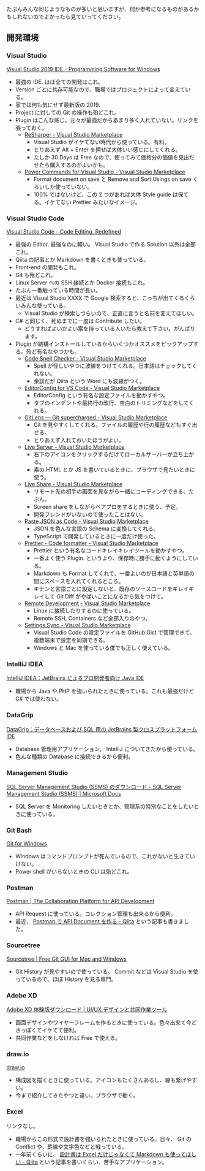 たぶんみんな同じようなものが多いと思いますが、何か参考になるものがあるかもしれないのでよかったら見ていってください。

## 開発環境

### Visual Studio

[Visual Studio 2019 IDE - Programming Software for Windows](https://visualstudio.microsoft.com/vs/)

- 最強の IDE. ほぼ全ての開発はこれ。
- Version ごとに共存可能なので、職場ではプロジェクトによって変えている。
- 家では何も気にせず最新版の 2019.
- Project に対しての Git の操作も殆どこれ。
- Plugin はこんな感じ。元々が最強だからあまり多く入れていない。リンクを張っておく。
  - [ReSharper - Visual Studio Marketplace](https://marketplace.visualstudio.com/items?itemName=JetBrains.ReSharper)
    - Visual Studio がイケてない時代から使っている。有料。
    - とりあえず Alt + Enter を押せば大体いい感じにしてくれる。
    - たしか 30 Days は Free なので、使ってみて価格分の価値を見出だせたら購入するのがよいかも。
  - [Power Commands for Visual Studio - Visual Studio Marketplace](https://marketplace.visualstudio.com/items?itemName=VisualStudioPlatformTeam.PowerCommandsforVisualStudio)
    - Format document on save と Remove and Sort Usings on save くらいしか使っていない。
    - 100% ではないけど、この 2 つがあれば大体 Style guide は保てる。イケてない Prettier みたいなイメージ。

### Visual Studio Code

[Visual Studio Code - Code Editing. Redefined](https://code.visualstudio.com/?wt.mc_id=DX_841432)

- 最強の Editor. 最強なのに軽い。 Visual Studio で作る Solution 以外は全部これ。
- Qiita の記事とか Markdown を書くときも使っている。
- Front-end の開発もこれ。
- Git も殆どこれ。
- Linux Server への SSH 接続とか Docker 接続もこれ。
- たぶん一番触っている時間が長い。
- 最近は Visual Studio XXXX で Google 検索すると、こっちが出てくるくらいみんな使っている。
  - Visual Studio が検索しづらいので、正直に言うと名前を変えてほしい。
- C# と同じく、死ぬまでに一度は Contribute したい。
  - どうすればよいかよい案を持っている人いたら教えて下さい。がんばります。
- Plugin が結構インストールしているからいくつかオススメをピックアップする。殆ど有名なやつかも。
  - [Code Spell Checker - Visual Studio Marketplace](https://marketplace.visualstudio.com/items?itemName=streetsidesoftware.code-spell-checker)
    - Spell が怪しいやつに波線をつけてくれる。日本語はチェックしてくれない。
    - 余談だが Qiita という Word にも波線がつく。
  - [EditorConfig for VS Code - Visual Studio Marketplace](https://marketplace.visualstudio.com/items?itemName=EditorConfig.EditorConfig)
    - EditorConfig という有名な設定ファイルを動かすやつ。
    - タブのインデントや最終行の改行、空白のトリミングなどをしてくれる。
  - [GitLens — Git supercharged - Visual Studio Marketplace](https://marketplace.visualstudio.com/items?itemName=eamodio.gitlens)
    - Git を見やすくしてくれる。ファイルの履歴や行の履歴などもすぐ出せる。
    - とりあえず入れておいたほうがよい。
  - [Live Server - Visual Studio Marketplace](https://marketplace.visualstudio.com/items?itemName=ritwickdey.LiveServer)
    - 右下のアイコンをクリックするだけでローカルサーバーが立ち上がる。
    - 素の HTML とか JS を書いているときに、ブラウザで見たいときに使う。
  - [Live Share - Visual Studio Marketplace](https://marketplace.visualstudio.com/items?itemName=MS-vsliveshare.vsliveshare)
    - リモート先の相手の画面を見ながら一緒にコーディングできる、たぶん。
    - Screen share をしながらペアプロをするときに使う、予定。
    - 開発フレンドがいないので使ったことはない。
  - [Paste JSON as Code - Visual Studio Marketplace](https://marketplace.visualstudio.com/items?itemName=quicktype.quicktype)
    - JSON を色んな言語の Schema に変換してくれる。
    - TypeScript で開発しているときに一度だけ使った。
  - [Prettier - Code formatter - Visual Studio Marketplace](https://marketplace.visualstudio.com/items?itemName=esbenp.prettier-vscode)
    - Prettier という有名なコードキレイキレイツールを動かすやつ。
    - 一番よく使う Plugin. というより、保存時に勝手に動くようにしている。
    - Markdown も Format してくれて、一番よいのが日本語と英単語の間にスペースを入れてくれるところ。
    - キチンと言語ごとに設定しないと、既存のソースコードをキレイキレイして Git Diff がやばいことになるから気をつけて。
  - [Remote Development - Visual Studio Marketplace](https://marketplace.visualstudio.com/items?itemName=ms-vscode-remote.vscode-remote-extensionpack)
    - Linux に接続したりするのに使っている。
    - Remote SSH, Containers など全部入りのやつ。
  - [Settings Sync - Visual Studio Marketplace](https://marketplace.visualstudio.com/items?itemName=Shan.code-settings-sync)
    - Visual Studio Code の設定ファイルを GitHub Gist で管理できて、複数端末で設定を同期できる。
    - Windows と Mac を使っている僕でも正しく使えている。

### IntelliJ IDEA

[IntelliJ IDEA：JetBrains によるプロ開発者向け Java IDE](https://www.jetbrains.com/ja-jp/idea/)

- 職場から Java や PHP を強いられたときに使っている。これも最強だけど C# では使わない。

### DataGrip

[DataGrip：データベースおよび SQL 用の JetBrains 製クロスプラットフォーム IDE](https://www.jetbrains.com/ja-jp/datagrip/)

- Database 管理用アプリケーション。 IntelliJ についてきたから使っている。
- 色んな種類の Database に接続できるから便利。

### Management Studio

[SQL Server Management Studio (SSMS) のダウンロード - SQL Server Management Studio (SSMS) | Microsoft Docs](https://docs.microsoft.com/ja-jp/sql/ssms/download-sql-server-management-studio-ssms?view=sql-server-ver15)

- SQL Server を Monitoring したいときとか、管理系の特別なことをしたいときに使っている。

### Git Bash

[Git for Windows](https://gitforwindows.org/)

- Windows はコマンドプロンプトが死んでいるので、これがないと生きていけない。
- Power shell がいらないときの CLI は殆どこれ。

### Postman

[Postman | The Collaboration Platform for API Development](https://www.getpostman.com/)

- API Request に使っている。コレクション管理も出来るから便利。
- 最近、 [Postman で API Document を作る - Qiita](https://qiita.com/KoKeCross/items/e1cb7bea5551101c711f) という記事も書きました。

### Sourcetree

[Sourcetree | Free Git GUI for Mac and Windows](https://www.sourcetreeapp.com/)

- Git History が見やすいので使っている。 Commit などは Visual Studio を使っているので、ほぼ History を見る専門。

### Adobe XD

[Adobe XD 体験版ダウンロード | UI/UX デザインと共同作業ツール](https://www.adobe.com/jp/products/xd.html)

- 画面デザインやワイヤーフレームを作るときに使っている。色々出来て今どきっぽくてイケてて便利。
- 共同作業などをしなければ Free で使える。

### draw.io

[draw.io](https://www.draw.io/)

- 構成図を描くときに使っている。アイコンもたくさんあるし、線も繋げやすい。
- 今まで紹介してきたやつと違い、ブラウザで動く。

### Excel

リンクなし。

- 職場からこの形式で設計書を強いられたときに使っている。日々、 Git の Conflict や、罫線や文字色などと戦っている。
- 一年前くらいに、 [設計書は Excel だけじゃなくて Markdown も使ってほしい - Qiita](https://qiita.com/KoKeCross/items/2e233219f73ffbe7d674) という記事を書いくらい、苦手なアプリケーション。
